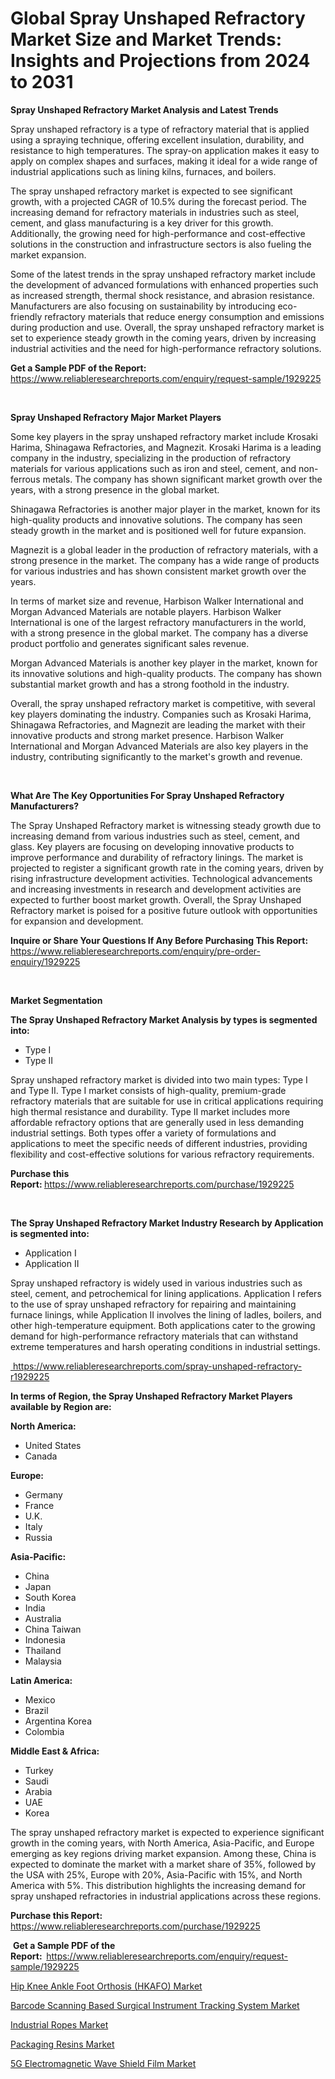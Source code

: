 <p><h1>Global Spray Unshaped Refractory Market Size and Market Trends: Insights and Projections from 2024 to 2031</h1></p><p><strong>Spray Unshaped Refractory Market Analysis and Latest Trends</strong></p>
<p><p>Spray unshaped refractory is a type of refractory material that is applied using a spraying technique, offering excellent insulation, durability, and resistance to high temperatures. The spray-on application makes it easy to apply on complex shapes and surfaces, making it ideal for a wide range of industrial applications such as lining kilns, furnaces, and boilers.</p><p>The spray unshaped refractory market is expected to see significant growth, with a projected CAGR of 10.5% during the forecast period. The increasing demand for refractory materials in industries such as steel, cement, and glass manufacturing is a key driver for this growth. Additionally, the growing need for high-performance and cost-effective solutions in the construction and infrastructure sectors is also fueling the market expansion.</p><p>Some of the latest trends in the spray unshaped refractory market include the development of advanced formulations with enhanced properties such as increased strength, thermal shock resistance, and abrasion resistance. Manufacturers are also focusing on sustainability by introducing eco-friendly refractory materials that reduce energy consumption and emissions during production and use. Overall, the spray unshaped refractory market is set to experience steady growth in the coming years, driven by increasing industrial activities and the need for high-performance refractory solutions.</p></p>
<p><strong>Get a Sample PDF of the Report:&nbsp;</strong> <a href="https://www.reliableresearchreports.com/enquiry/request-sample/1929225">https://www.reliableresearchreports.com/enquiry/request-sample/1929225</a></p>
<p>&nbsp;</p>
<p><strong>Spray Unshaped Refractory Major Market Players</strong></p>
<p><p>Some key players in the spray unshaped refractory market include Krosaki Harima, Shinagawa Refractories, and Magnezit. Krosaki Harima is a leading company in the industry, specializing in the production of refractory materials for various applications such as iron and steel, cement, and non-ferrous metals. The company has shown significant market growth over the years, with a strong presence in the global market.</p><p>Shinagawa Refractories is another major player in the market, known for its high-quality products and innovative solutions. The company has seen steady growth in the market and is positioned well for future expansion.</p><p>Magnezit is a global leader in the production of refractory materials, with a strong presence in the market. The company has a wide range of products for various industries and has shown consistent market growth over the years.</p><p>In terms of market size and revenue, Harbison Walker International and Morgan Advanced Materials are notable players. Harbison Walker International is one of the largest refractory manufacturers in the world, with a strong presence in the global market. The company has a diverse product portfolio and generates significant sales revenue.</p><p>Morgan Advanced Materials is another key player in the market, known for its innovative solutions and high-quality products. The company has shown substantial market growth and has a strong foothold in the industry.</p><p>Overall, the spray unshaped refractory market is competitive, with several key players dominating the industry. Companies such as Krosaki Harima, Shinagawa Refractories, and Magnezit are leading the market with their innovative products and strong market presence. Harbison Walker International and Morgan Advanced Materials are also key players in the industry, contributing significantly to the market's growth and revenue.</p></p>
<p>&nbsp;</p>
<p><strong>What Are The Key Opportunities For Spray Unshaped Refractory Manufacturers?</strong></p>
<p><p>The Spray Unshaped Refractory market is witnessing steady growth due to increasing demand from various industries such as steel, cement, and glass. Key players are focusing on developing innovative products to improve performance and durability of refractory linings. The market is projected to register a significant growth rate in the coming years, driven by rising infrastructure development activities. Technological advancements and increasing investments in research and development activities are expected to further boost market growth. Overall, the Spray Unshaped Refractory market is poised for a positive future outlook with opportunities for expansion and development.</p></p>
<p><strong>Inquire or Share Your Questions If Any Before Purchasing This Report:</strong> <a href="https://www.reliableresearchreports.com/enquiry/pre-order-enquiry/1929225">https://www.reliableresearchreports.com/enquiry/pre-order-enquiry/1929225</a></p>
<p>&nbsp;</p>
<p><strong>Market Segmentation</strong></p>
<p><strong>The Spray Unshaped Refractory Market Analysis by types is segmented into:</strong></p>
<p><ul><li>Type I</li><li>Type II</li></ul></p>
<p><p>Spray unshaped refractory market is divided into two main types: Type I and Type II. Type I market consists of high-quality, premium-grade refractory materials that are suitable for use in critical applications requiring high thermal resistance and durability. Type II market includes more affordable refractory options that are generally used in less demanding industrial settings. Both types offer a variety of formulations and applications to meet the specific needs of different industries, providing flexibility and cost-effective solutions for various refractory requirements.</p></p>
<p><strong>Purchase this Report:&nbsp;</strong><a href="https://www.reliableresearchreports.com/purchase/1929225">https://www.reliableresearchreports.com/purchase/1929225</a></p>
<p>&nbsp;</p>
<p><strong>The Spray Unshaped Refractory Market Industry Research by Application is segmented into:</strong></p>
<p><ul><li>Application I</li><li>Application II</li></ul></p>
<p><p>Spray unshaped refractory is widely used in various industries such as steel, cement, and petrochemical for lining applications. Application I refers to the use of spray unshaped refractory for repairing and maintaining furnace linings, while Application II involves the lining of ladles, boilers, and other high-temperature equipment. Both applications cater to the growing demand for high-performance refractory materials that can withstand extreme temperatures and harsh operating conditions in industrial settings.</p></p>
<p><a href="https://www.reliableresearchreports.com/spray-unshaped-refractory-r1929225">&nbsp;https://www.reliableresearchreports.com/spray-unshaped-refractory-r1929225</a></p>
<p><strong>In terms of Region, the Spray Unshaped Refractory Market Players available by Region are:</strong></p>
<p>
    <p> <strong> North America: </strong>
        <ul>
            <li>United States</li>
            <li>Canada</li>
        </ul>
        </p> 
    <p> <strong> Europe: </strong>
        <ul>
            <li>Germany</li>
            <li>France</li>
            <li>U.K.</li>
            <li>Italy</li>
            <li>Russia</li>
        </ul>
        </p> 
    <p> <strong> Asia-Pacific: </strong>
        <ul>
            <li>China</li>
            <li>Japan</li>
            <li>South Korea</li>
            <li>India</li>
            <li>Australia</li>
            <li>China Taiwan</li>
            <li>Indonesia</li>
            <li>Thailand</li>
            <li>Malaysia</li>
        </ul>
        </p> 
    <p> <strong> Latin America: </strong>
        <ul>
            <li>Mexico</li>
            <li>Brazil</li>
            <li>Argentina Korea</li>
            <li>Colombia</li>
        </ul>
        </p> 
    <p> <strong> Middle East & Africa: </strong>
        <ul>
            <li>Turkey</li>
            <li>Saudi</li>
            <li>Arabia</li>
            <li>UAE</li>
            <li>Korea</li>
        </ul>
    </p>
    </p>
<p><p>The spray unshaped refractory market is expected to experience significant growth in the coming years, with North America, Asia-Pacific, and Europe emerging as key regions driving market expansion. Among these, China is expected to dominate the market with a market share of 35%, followed by the USA with 25%, Europe with 20%, Asia-Pacific with 15%, and North America with 5%. This distribution highlights the increasing demand for spray unshaped refractories in industrial applications across these regions.</p></p>
<p><strong>Purchase this Report: </strong><a href="https://www.reliableresearchreports.com/purchase/1929225">https://www.reliableresearchreports.com/purchase/1929225</a></p>
<p>&nbsp;<strong>Get a Sample PDF of the Report:&nbsp;&nbsp;</strong><a href="https://www.reliableresearchreports.com/enquiry/request-sample/1929225">https://www.reliableresearchreports.com/enquiry/request-sample/1929225</a></p>
<p><strong></strong></p>
<p><p><a href="https://github.com/xvyfpyhu18/Market-Research-Report-List-1/blob/main/hip-knee-ankle-foot-orthosis-hkafo-market.md">Hip Knee Ankle Foot Orthosis (HKAFO) Market</a></p><p><a href="https://issuu.com/reportprime-2/docs/barcode-scanning-based-surgical-instrument-trackin">Barcode Scanning Based Surgical Instrument Tracking System Market</a></p><p><a href="https://medium.com/@amanda.hamilton54645/market-forecast-global-industrial-ropes-trends-and-impact-analysis-2024-2031-by-application-f9f074b72301">Industrial Ropes Market</a></p><p><a href="https://www.linkedin.com/pulse/packaging-resins-market-segmentation-geographical-regions-fxacf">Packaging Resins Market</a></p><p><a href="https://medium.com/@susanwest38/5g-electromagnetic-wave-shield-film-market-report-by-product-type-metal-mesh-film-coating-film-c5677137fe8a">5G Electromagnetic Wave Shield Film Market</a></p></p>